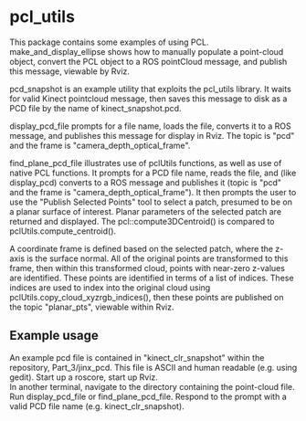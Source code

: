 # pcl_utils

This package contains some examples of using PCL.  
make_and_display_ellipse shows how to manually populate a point-cloud object, convert the PCL object to a ROS pointCloud message, and publish this message, viewable by Rviz.

pcd_snapshot is an example utility that exploits the pcl_utils library.  It waits for valid Kinect pointcloud message, then saves this message to disk as a 
PCD file by the name of kinect_snapshot.pcd.

display_pcd_file prompts for a file name, loads the file, converts it to a ROS message, and publishes this message for display in Rviz.  The
topic is "pcd" and the frame is "camera_depth_optical_frame".

find_plane_pcd_file illustrates use of pclUtils functions, as well as use of native PCL functions.  It prompts for a PCD file name, reads the file,
and (like display_pcd) converts to a ROS message and publishes it (topic is "pcd" and the frame is "camera_depth_optical_frame").  It then prompts the
user to use the "Publish Selected Points" tool to select a patch, presumed to be on a planar surface of interest.  Planar parameters of the
selected patch are returned and displayed.  The pcl::compute3DCentroid() is compared to pclUtils.compute_centroid().  

A coordinate frame is defined based on the selected patch, where the z-axis is the surface normal.  All of the original points are transformed to this frame,
then within this transformed cloud, points with near-zero z-values are identified.  These points are identified in terms of a list of indices.
These indices are used to index into the original cloud using  pclUtils.copy_cloud_xyzrgb_indices(), then these points are published on the topic "planar_pts",
viewable within Rviz.

## Example usage

An example pcd file is contained in "kinect_clr_snapshot" within the repository, Part_3/jinx_pcd.  This file is ASCII and human readable (e.g. using gedit).
Start up a roscore, start up Rviz.  
In another terminal, navigate to the directory containing the point-cloud file.  Run display_pcd_file or find_plane_pcd_file.  Respond to the prompt
with a valid PCD file name (e.g. kinect_clr_snapshot).
